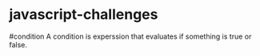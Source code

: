 # javascript-challenges
 
#condition
A condition is experssion that evaluates if something is true or false.